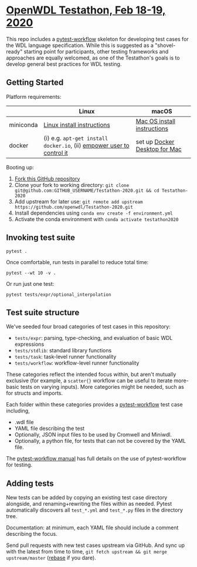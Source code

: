 # [OpenWDL Testathon, Feb 18-19, 2020](https://support.terra.bio/hc/en-us/articles/360039208432-Announcing-the-OpenWDL-Testathon-Feb-18-19-2020)

This repo includes a [pytest-workflow](https://github.com/LUMC/pytest-workflow) 
skeleton for developing test cases for the WDL language specification. While 
this is suggested as a "shovel-ready" starting point for participants, other 
testing frameworks and approaches are equally welcomed, as one of the 
Testathon's goals is to develop general best practices for WDL testing.

## Getting Started

Platform requirements:

| | Linux | macOS |
| --- | ----- | ----- |
| miniconda | [Linux install instructions](https://conda.io/projects/conda/en/latest/user-guide/install/linux.html)| [Mac OS install instructions](https://conda.io/projects/conda/en/latest/user-guide/install/macos.html) |
| docker | (i) e.g. `apt-get install docker.io`, (ii) [empower user to control it](https://docs.docker.com/install/linux/linux-postinstall/) | set up [Docker Desktop for Mac](https://hub.docker.com/editions/community/docker-ce-desktop-mac) |


Booting up:

1. [Fork this GitHub repository](https://github.com/openwdl/Testathon-2020)
2. Clone your fork to working directory: 
```git clone git@github.com:GITHUB_USERNAME/Testathon-2020.git && cd Testathon-2020```
3. Add upstream for later use:
```git remote add upstream https://github.com/openwdl/Testathon-2020.git```
4. Install dependencies using `conda env create -f environment.yml`
5. Activate the conda environment with `conda activate testathon2020`

## Invoking test suite

```
pytest .
```

Once comfortable, run tests in parallel to reduce total time:

```
pytest --wt 10 -v .
```

Or run just one test:

```
pytest tests/expr/optional_interpolation
```

## Test suite structure

We've seeded four broad categories of test cases in this repository:

* `tests/expr`: parsing, type-checking, and evaluation of basic WDL expressions
* `tests/stdlib`: standard library functions
* `tests/task`: task-level runner functionality
* `tests/workflow`: workflow-level runner functionality

These categories reflect the intended focus within, but aren't mutually 
exclusive (for example, a `scatter{}` workflow can be useful to iterate 
more-basic tests on varying inputs). More categories might be needed, such as 
for structs and imports.

Each folder within these categories provides a [pytest-workflow](
https://github.com/LUMC/pytest-workflow) test case including,

* .wdl file
* YAML file describing the test
* Optionally, JSON input files to be used by Cromwell and Miniwdl.
* Optionally, a python file, for tests that can not be covered by the YAML
  file.

The [pytest-workflow manual](https://pytest-workflow.readthedocs.io/) has full 
details on the use of pytest-workflow for testing.

## Adding tests

New tests can be added by copying an existing test case directory alongside, 
and renaming+rewriting the files within as needed. Pytest automatically 
discovers all `test_*.yml` and `test_*.py` files in the directory tree.

Documentation: at minimum, each YAML file should include a comment describing 
the focus.

Send pull requests with new test cases upstream via GitHub. And sync up with 
the latest from time to time, `git fetch upstream && git merge upstream/master` 
([rebase](https://git-scm.com/book/en/v2/Git-Branching-Rebasing) if you dare).
